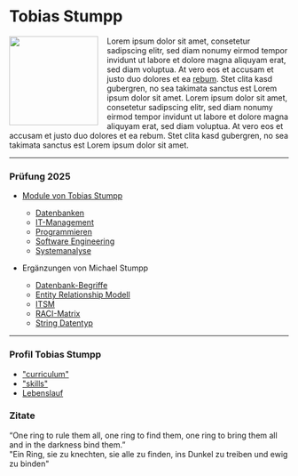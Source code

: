  

# Tobias Stumpp

[<img src="./img/tobias-portrait.png" style="margin:0 16px 8px 0;height:160px;float:left;">](./img/tobias-portrait.png)
Lorem ipsum dolor sit amet, consetetur sadipscing elitr, sed diam nonumy eirmod tempor invidunt ut labore et dolore magna aliquyam erat, sed diam voluptua. At vero eos et accusam et justo duo dolores et ea [rebum](curriculum.md). Stet clita kasd gubergren, no sea takimata sanctus est Lorem ipsum dolor sit amet. Lorem ipsum dolor sit amet, consetetur sadipscing elitr, sed diam nonumy eirmod tempor invidunt ut labore et dolore magna aliquyam erat, sed diam voluptua. At vero eos et accusam et justo duo dolores et ea rebum. Stet clita kasd gubergren, no sea takimata sanctus est Lorem ipsum dolor sit amet.

---

### Prüfung 2025

- [Module von Tobias Stumpp](modules.md)
	- [Datenbanken](m-datenbanken.md)
	- [IT-Management](m-it-management.md)
	- [Programmieren](m-programmieren.md)
	- [Software Engineering](m-softwareengineering.md)
	- [Systemanalyse](m-systemanalyse.md)


- Ergänzungen von Michael Stumpp
	- [Datenbank-Begriffe](papa/datenbanken.md)
	- [Entity Relationship Modell](papa/entityrelationship.md)
	- [ITSM](papa/itsm.md)
	- [RACI-Matrix](papa/raci.md)
	- [String Datentyp](papa/strings.md)


---

### Profil Tobias Stumpp
- ["curriculum"](curriculum.md)
- ["skills"](skills.md)
- [Lebenslauf](vita.md)


### Zitate 
“One ring to rule them all, one ring to find them, one ring to bring them all and in the darkness bind them.”   
"Ein Ring, sie zu knechten, sie alle zu finden, ins Dunkel zu treiben und ewig zu binden"

